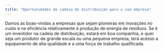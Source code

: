 ```yaml
---
title: "Oportunidades de cadeia de distribuição para a sua empresa"
---
```

Damos as boas-vindas a empresas que sejam pioneiras em inovações no custo e na eficiência relativamente à produção de energia de resíduos. Se é um investidor na cadeia de distribuição, estará em boa companhia, e quer seja um produtor de grande escala ou uma pequena empresa, terá acesso a equipamento de alta qualidade e a uma força de trabalho qualificada.